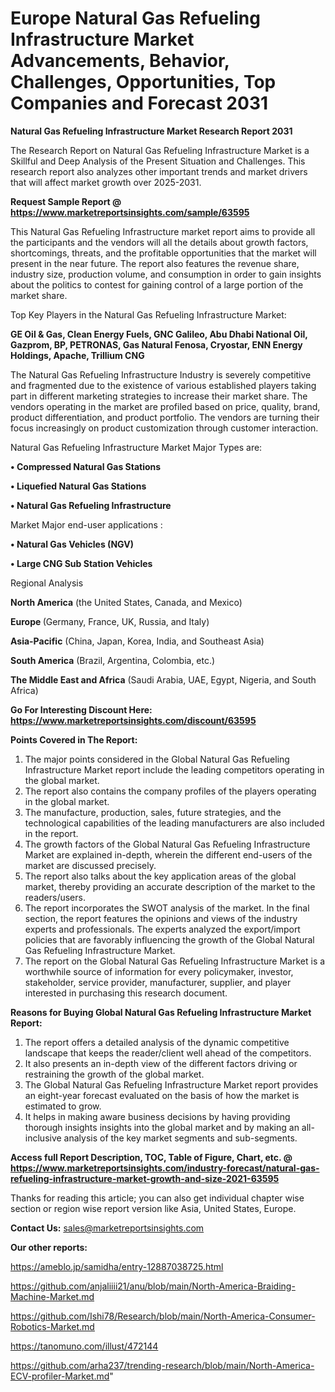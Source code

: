 # Europe Natural Gas Refueling Infrastructure Market Advancements, Behavior, Challenges, Opportunities, Top Companies and Forecast 2031

<strong>Natural Gas Refueling Infrastructure Market Research Report 2031</strong>

The Research Report on Natural Gas Refueling Infrastructure Market is a Skillful and Deep Analysis of the Present Situation and Challenges. This research report also analyzes other important trends and market drivers that will affect market growth over 2025-2031.

<strong>Request Sample Report @ <a href=https://www.marketreportsinsights.com/sample/63595>https://www.marketreportsinsights.com/sample/63595</a></strong>

This Natural Gas Refueling Infrastructure market report aims to provide all the participants and the vendors will all the details about growth factors, shortcomings, threats, and the profitable opportunities that the market will present in the near future. The report also features the revenue share, industry size, production volume, and consumption in order to gain insights about the politics to contest for gaining control of a large portion of the market share.

Top Key Players in the Natural Gas Refueling Infrastructure Market:

<strong>GE Oil & Gas, Clean Energy Fuels, GNC Galileo, Abu Dhabi National Oil, Gazprom, BP, PETRONAS, Gas Natural Fenosa, Cryostar, ENN Energy Holdings, Apache, Trillium CNG</strong>

The Natural Gas Refueling Infrastructure Industry is severely competitive and fragmented due to the existence of various established players taking part in different marketing strategies to increase their market share. The vendors operating in the market are profiled based on price, quality, brand, product differentiation, and product portfolio. The vendors are turning their focus increasingly on product customization through customer interaction.

Natural Gas Refueling Infrastructure Market Major Types are:

<strong>• Compressed Natural Gas Stations

• Liquefied Natural Gas Stations

• Natural Gas Refueling Infrastructure</strong>

Market Major end-user applications :

<strong>• Natural Gas Vehicles (NGV)

• Large CNG Sub Station Vehicles</strong>

Regional Analysis

</u><strong><b>North America</b></strong> (the United States, Canada, and Mexico)

<strong><b>Europe </b></strong>(Germany, France, UK, Russia, and Italy)

<strong><b>Asia-Pacific</b></strong> (China, Japan, Korea, India, and Southeast Asia)

<strong><b>South America</b></strong> (Brazil, Argentina, Colombia, etc.)

<strong><b>The Middle East and Africa</b></strong> (Saudi Arabia, UAE, Egypt, Nigeria, and South Africa)

<strong>Go For Interesting Discount Here: <a href=https://www.marketreportsinsights.com/discount/63595>https://www.marketreportsinsights.com/discount/63595</a></strong>

<strong>Points Covered in The Report:</strong>
<ol>
  <li>The major points considered in the Global Natural Gas Refueling Infrastructure Market report include the leading competitors operating in the global market.</li>
  <li>The report also contains the company profiles of the players operating in the global market.</li>
  <li>The manufacture, production, sales, future strategies, and the technological capabilities of the leading manufacturers are also included in the report.</li>
  <li>The growth factors of the Global Natural Gas Refueling Infrastructure Market are explained in-depth, wherein the different end-users of the market are discussed precisely.</li>
  <li>The report also talks about the key application areas of the global market, thereby providing an accurate description of the market to the readers/users.</li>
  <li>The report incorporates the SWOT analysis of the market. In the final section, the report features the opinions and views of the industry experts and professionals. The experts analyzed the export/import policies that are favorably influencing the growth of the Global Natural Gas Refueling Infrastructure Market.</li>
  <li>The report on the Global Natural Gas Refueling Infrastructure Market is a worthwhile source of information for every policymaker, investor, stakeholder, service provider, manufacturer, supplier, and player interested in purchasing this research document.</li>
</ol>
<strong>Reasons for Buying Global Natural Gas Refueling Infrastructure Market Report:</strong>

<ol>
  <li>The report offers a detailed analysis of the dynamic competitive landscape that keeps the reader/client well ahead of the competitors.</li>
  <li>It also presents an in-depth view of the different factors driving or restraining the growth of the global market.</li>
  <li>The Global Natural Gas Refueling Infrastructure Market report provides an eight-year forecast evaluated on the basis of how the market is estimated to grow.</li>
  <li>It helps in making aware business decisions by having providing thorough insights insights into the global market and by making an all-inclusive analysis of the key market segments and sub-segments.</li>
</ol>
<strong>Access full Report Description, TOC, Table of Figure, Chart, etc. @ <a href=https://www.marketreportsinsights.com/industry-forecast/natural-gas-refueling-infrastructure-market-growth-and-size-2021-63595>https://www.marketreportsinsights.com/industry-forecast/natural-gas-refueling-infrastructure-market-growth-and-size-2021-63595</a></strong>


Thanks for reading this article; you can also get individual chapter wise section or region wise report version like Asia, United States, Europe.

<strong>Contact Us:</strong>
sales@marketreportsinsights.com

<strong>Our other reports:</strong>

<a href=https://ameblo.jp/samidha/entry-12887038725.html>https://ameblo.jp/samidha/entry-12887038725.html</a>

<a href=https://github.com/anjaliiii21/anu/blob/main/North-America-Braiding-Machine-Market.md>https://github.com/anjaliiii21/anu/blob/main/North-America-Braiding-Machine-Market.md</a>

<a href=https://github.com/Ishi78/Research/blob/main/North-America-Consumer-Robotics-Market.md>https://github.com/Ishi78/Research/blob/main/North-America-Consumer-Robotics-Market.md</a>

<a href=https://tanomuno.com/illust/472144>https://tanomuno.com/illust/472144</a>

<a href=https://github.com/arha237/trending-research/blob/main/North-America-ECV-profiler-Market.md>https://github.com/arha237/trending-research/blob/main/North-America-ECV-profiler-Market.md</a>"
